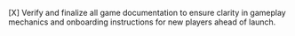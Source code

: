 [X] Verify and finalize all game documentation to ensure clarity in gameplay mechanics and onboarding instructions for new players ahead of launch.